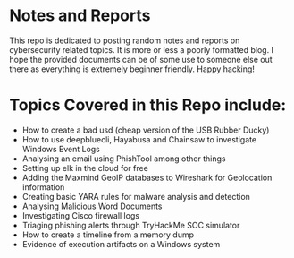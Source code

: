 # Notes and Reports
This repo is dedicated to posting random notes and reports on cybersecurity related topics. It is more or less a poorly formatted blog. I hope the provided documents can be of some use to someone else out there as everything is extremely beginner friendly. Happy hacking!

# Topics Covered in this Repo include:
- How to create a bad usd (cheap version of the USB Rubber Ducky)
- How to use deepbluecli, Hayabusa and Chainsaw to investigate Windows Event Logs
- Analysing an email using PhishTool among other things
- Setting up elk in the cloud for free
- Adding the Maxmind GeoIP databases to Wireshark for Geolocation information
- Creating basic YARA rules for malware analysis and detection
- Analysing Malicious Word Documents
- Investigating Cisco firewall logs
- Triaging phishing alerts through TryHackMe SOC simulator
- How to create a timeline from a memory dump
- Evidence of execution artifacts on a Windows system
